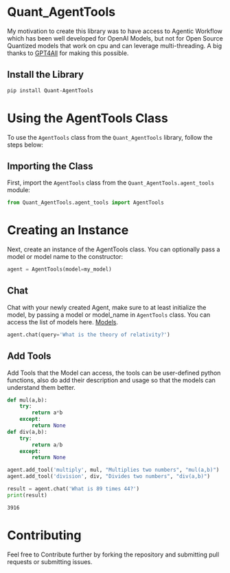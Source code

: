 # Quant_AgentTools
My motivation to create this library was to have access to Agentic Workflow which has been well developed for OpenAI Models, but not for Open Source Quantized models that work on cpu and can leverage multi-threading. A big thanks to [GPT4All](https://github.com/nomic-ai/gpt4all) for making this possible.  

## Install the Library

```bash
pip install Quant-AgentTools 
```

# Using the AgentTools Class

To use the `AgentTools` class from the `Quant_AgentTools` library, follow the steps below:

## Importing the Class

First, import the `AgentTools` class from the `Quant_AgentTools.agent_tools` module:

```python
from Quant_AgentTools.agent_tools import AgentTools
```
# Creating an Instance

Next, create an instance of the AgentTools class. You can optionally pass a model or model name to the constructor:

```python
agent = AgentTools(model=my_model)
```

## Chat

Chat with your newly created Agent, make sure to at least initialize the model, by passing a model or model_name in `AgentTools` class. You can access the list of models here. [Models](https://raw.githubusercontent.com/nomic-ai/gpt4all/main/gpt4all-chat/metadata/models2.json).

```python
agent.chat(query='What is the theory of relativity?')
```

## Add Tools

Add Tools that the Model can access, the tools can be user-defined python functions, also do add their description and usage so that the models can understand them better. 

```python
def mul(a,b):
    try:
        return a*b
    except:
        return None
def div(a,b):
    try:
        return a/b
    except:
        return None

agent.add_tool('multiply', mul, "Multiplies two numbers", "mul(a,b)")
agent.add_tool('division', div, "Divides two numbers", "div(a,b)")

result = agent.chat('What is 89 times 44?')
print(result)
```
```bash
3916
```

# Contributing
Feel free to Contribute further by forking the repository and submitting pull requests or submitting issues. 
